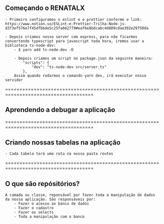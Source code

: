 ## Começando o RENATALX

    - Primeiro configuramos o eslint e o prettier conforme o link: https://www.notion.so/ESLint-e-Prettier-Trilha-Node-js-d3f3ef576e7f45dfbbde5c25fa662779#eaf6e8bdcabc4d809cdae302e29750da

    - Depois criamos nosso server com express, para não ficarmos convertendo typescript para javascript toda hora, iremos usar a biblioteca ts-node-dev:
        - $ yarn add ts-node-dev -D

        - Depois criamos um script no package.json da seguinte maneira:
            "scripts": {
                "dev": "ts-node-dev src/server.ts"
            },
        Assim quando rodarmos o comando yarn dev, irá executar nosso servidor

=====================================================================================

## Aprendendo a debugar a aplicação

=====================================================================================

## Criando nossas tabelas na aplicação
    - Cada tabela terá uma rota na nossa pasta routes

=====================================================================================

## O que são repósitórios?

    A camada ou classe, reponsável por fazer toda a manipulação de dados da nossa aplicação. São responsáveis por:
        - Fazer o acesso ao banco de dados
        - Fazer o cadastro
        - Fazer os selects
        - Toda a manipulação com o banco